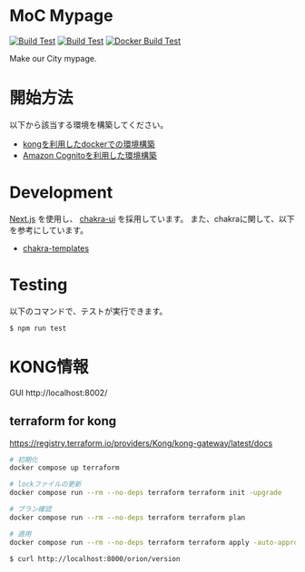 # MoC Mypage

[![Build Test](https://github.com/makeOurCity/moc-mypage/actions/workflows/build.yml/badge.svg)](https://github.com/makeOurCity/moc-mypage/actions/workflows/build.yml) [![Build Test](https://github.com/makeOurCity/moc-mypage/actions/workflows/build.yml/badge.svg)](https://github.com/makeOurCity/moc-mypage/actions/workflows/build.yml) [![Docker Build Test](https://github.com/makeOurCity/moc-mypage/actions/workflows/docker_build.yml/badge.svg)](https://github.com/makeOurCity/moc-mypage/actions/workflows/docker_build.yml)

Make our City mypage.

# 開始方法

以下から該当する環境を構築してください。

- [kongを利用したdockerでの環境構築](docs/kong_with_docker.md)
- [Amazon Cognitoを利用した環境構築](docs/with_cognito.md)


# Development

[Next.js](https://nextjs.org/) を使用し、 [chakra-ui](https://chakra-ui.com/) を採用しています。
また、chakraに関して、以下を参考にしています。

- [chakra-templates](https://chakra-templates.dev/)

# Testing

以下のコマンドで、テストが実行できます。

```console
$ npm run test
```

# KONG情報

GUI http://localhost:8002/

## terraform for kong

https://registry.terraform.io/providers/Kong/kong-gateway/latest/docs

```bash
# 初期化
docker compose up terraform

# lockファイルの更新
docker compose run --rm --no-deps terraform terraform init -upgrade

# プラン確認
docker compose run --rm --no-deps terraform terraform plan

# 適用
docker compose run --rm --no-deps terraform terraform apply -auto-approve
```

```
$ curl http://localhost:8000/orion/version
```
